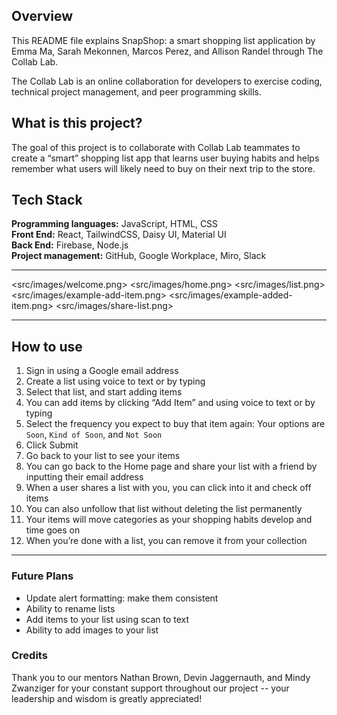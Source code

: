 ## Overview

This README file explains SnapShop: a smart shopping list application by Emma Ma, Sarah Mekonnen, Marcos Perez, and Allison Randel through The Collab Lab.

The Collab Lab is an online collaboration for developers to exercise coding, technical project management, and peer programming skills.

## What is this project?

The goal of this project is to collaborate with Collab Lab teammates to create a “smart” shopping list app that learns user buying habits and helps remember what users will likely need to buy on their next trip to the store.

## Tech Stack

**Programming languages:** JavaScript, HTML, CSS <br>
**Front End:** React, TailwindCSS, Daisy UI, Material UI <br>
**Back End:** Firebase, Node.js <br>
**Project management:** GitHub, Google Workplace, Miro, Slack <br>

<hr>

<src/images/welcome.png>
<src/images/home.png>
<src/images/list.png>
<src/images/example-add-item.png>
<src/images/example-added-item.png>
<src/images/share-list.png>

<hr>

## How to use

1. Sign in using a Google email address <br>
2. Create a list using voice to text or by typing <br>
3. Select that list, and start adding items <br>
4. You can add items by clicking “Add Item” and using voice to text or by typing <br>
5. Select the frequency you expect to buy that item again: Your options are `Soon`, `Kind of Soon`, and `Not Soon` <br>
6. Click Submit <br>
7. Go back to your list to see your items <br>
8. You can go back to the Home page and share your list with a friend by inputting their email address <br>
9. When a user shares a list with you, you can click into it and check off items <br>
10. You can also unfollow that list without deleting the list permanently <br>
11. Your items will move categories as your shopping habits develop and time goes on <br>
12. When you’re done with a list, you can remove it from your collection <br>

<hr>

### Future Plans

- Update alert formatting: make them consistent <br>
- Ability to rename lists <br>
- Add items to your list using scan to text <br>
- Ability to add images to your list <br>

### Credits

Thank you to our mentors Nathan Brown, Devin Jaggernauth, and Mindy Zwanziger for your constant support throughout our project -- your leadership and wisdom is greatly appreciated!
